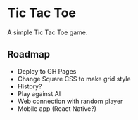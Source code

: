 # Tic Tac Toe
A simple Tic Tac Toe game.

## Roadmap
- Deploy to GH Pages
- Change Square CSS to make grid style
- History? 
- Play against AI
- Web connection with random player
- Mobile app (React Native?)